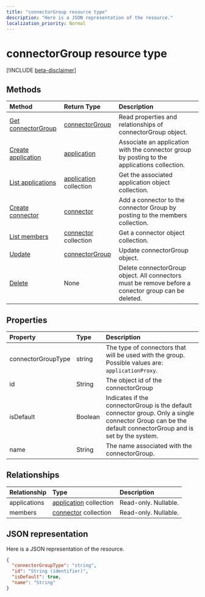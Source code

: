 ```yaml
---
title: "connectorGroup resource type"
description: "Here is a JSON representation of the resource."
localization_priority: Normal
---
```


# connectorGroup resource type

[!INCLUDE [beta-disclaimer](../../includes/beta-disclaimer.md)]

## Methods

| Method		   | Return Type	|Description|
|:---------------|:--------|:----------|
|[Get connectorGroup](../api/connectorgroup-get.md) | [connectorGroup](connectorgroup.md) |Read properties and relationships of connectorGroup object.|
|[Create application](../api/connectorgroup-post-applications.md) |[application](application.md)| Associate an application with the connector group by posting to the applications collection.|
|[List applications](../api/connectorgroup-list-applications.md) |[application](application.md) collection| Get the associated application object collection.|
|[Create connector](../api/connectorgroup-post-members.md) |[connector](connector.md)| Add a connector to the connector Group by posting to the members collection.|
|[List members](../api/connectorgroup-list-members.md) |[connector](connector.md) collection| Get a connector object collection.|
|[Update](../api/connectorgroup-update.md) | [connectorGroup](connectorgroup.md)	|Update connectorGroup object. |
|[Delete](../api/connectorgroup-delete.md) | None |Delete connectorGroup object. All connectors must be remove before a conector group can be deleted. |

## Properties
| Property	   | Type	|Description|
|:---------------|:--------|:----------|
|connectorGroupType|string| The type of connectors that will be used with the group. Possible values are: `applicationProxy`.|
|id|String| The object id of the connectorGroup|
|isDefault|Boolean| Indicates if the connectorGroup is the default connector group. Only a single connector Group can be the default connectorGroup and is set by the system.|
|name|String| The name associated with the connectorGroup.|

## Relationships
| Relationship | Type	|Description|
|:---------------|:--------|:----------|
|applications|[application](application.md) collection| Read-only. Nullable.|
|members|[connector](connector.md) collection| Read-only. Nullable.|

## JSON representation

Here is a JSON representation of the resource.

<!-- {
  "blockType": "resource",
  "optionalProperties": [

  ],
  "@odata.type": "microsoft.graph.connectorGroup"
}-->

```json
{
  "connectorGroupType": "string",
  "id": "String (identifier)",
  "isDefault": true,
  "name": "String"
}

```

<!-- uuid: 8fcb5dbc-d5aa-4681-8e31-b001d5168d79
2015-10-25 14:57:30 UTC -->
<!--
{
  "type": "#page.annotation",
  "description": "connectorGroup resource",
  "keywords": "",
  "section": "documentation",
  "tocPath": "",
  "suppressions": []
}
-->
